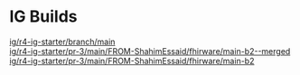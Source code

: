 # IG Builds  
[ig/r4-ig-starter/branch/main](https://ShahimEssaid.github.io/tmp-io/ig/r4-ig-starter/branch/main/index.html)  
[ig/r4-ig-starter/pr-3/main/FROM-ShahimEssaid/fhirware/main-b2--merged](https://ShahimEssaid.github.io/tmp-io/ig/r4-ig-starter/pr-3/main/FROM-ShahimEssaid/fhirware/main-b2--merged/index.html)  
[ig/r4-ig-starter/pr-3/main/FROM-ShahimEssaid/fhirware/main-b2](https://ShahimEssaid.github.io/tmp-io/ig/r4-ig-starter/pr-3/main/FROM-ShahimEssaid/fhirware/main-b2/index.html)  
